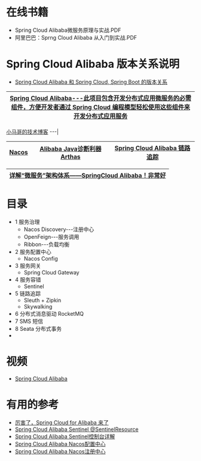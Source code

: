 

# 在线书籍

* Spring Cloud Alibaba微服务原理与实战.PDF
* 阿里巴巴：Sprng Cloud Alibaba 从入门到实战.PDF

# Spring Cloud Alibaba 版本关系说明

* [Spring Cloud Alibaba 和 Spring Cloud, Spring Boot 的版本关系 ](https://github.com/alibaba/spring-cloud-alibaba/wiki/%E7%89%88%E6%9C%AC%E8%AF%B4%E6%98%8E)

[Spring Cloud Alibaba---此项目包含开发分布式应用微服务的必需组件，方便开发者通过 Spring Cloud 编程模型轻松使用这些组件来开发分布式应用服务](https://github.com/alibaba/spring-cloud-alibaba/blob/master/README-zh.md)|
---|

[小马哥的技术博客](https://mercyblitz.github.io/)
---|


[Nacos](https://nacos.io/zh-cn/docs/what-is-nacos.html)|[Alibaba Java诊断利器Arthas](https://github.com/alibaba/arthas)|[Spring Cloud Alibaba 链路追踪](https://www.jianshu.com/p/87b2a5802319)|
---|---|---|


[详解“微服务”架构体系——SpringCloud Alibaba！非常好](https://www.jianshu.com/p/b710ecfa2ce5)|
---|

# 目录
* 1 服务治理
  * Nacos Discovery---注册中心
  * OpenFeign---服务调用
  * Ribbon---负载均衡
* 2 服务配置中心
  *  Nacos Config
* 3 服务网关
  * Spring Cloud Gateway 
* 4 服务容错
  * Sentinel
* 5 链路追踪
  * Sleuth  + Zipkin
  * Skywalking
* 6 分布式消息驱动 RocketMQ
* 7 SMS 短信 
* 8 Seata 分布式事务
* 


# 视频

* [Spring Cloud Alibaba](https://edu.51cto.com/center/course/lesson/index?id=696542)

# 有用的参考

* [厉害了，Spring Cloud for Alibaba 来了](https://mp.weixin.qq.com/s?__biz=MzI3ODcxMzQzMw==&mid=2247487701&idx=1&sn=06f49867943b73ba38cd3c3ffa0707b5&chksm=eb5395e3dc241cf513745835f98c509067d2f9f3c292daffa0fa2932fd3481a4d27cdf9d9e16&scene=21#wechat_redirect)
* [Spring Cloud Alibaba Sentinel @SentinelResource](https://mrbird.cc/Spring-Cloud-Alibaba-Sentinel-SentinelResource.html)
* [Spring Cloud Alibaba Sentinel控制台详解](https://mrbird.cc/Sentinel%E6%8E%A7%E5%88%B6%E5%8F%B0%E8%AF%A6%E8%A7%A3.html)
* [Spring Cloud Alibaba Nacos配置中心](https://mrbird.cc/Spring-Cloud-Alibaba-Nacos%E9%85%8D%E7%BD%AE%E4%B8%AD%E5%BF%83.html)
* [Spring Cloud Alibaba Nacos注册中心](https://mrbird.cc/Spring-Cloud-Alibaba-Nacos%E6%B3%A8%E5%86%8C%E4%B8%AD%E5%BF%83.html)
